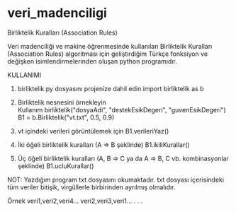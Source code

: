 # veri_madenciligi
Birliktelik Kuralları (Association Rules)

Veri madenciliği ve makine öğrenmesinde kullanılan Birliktelik Kuralları (Association Rules) algoritması için geliştirdiğim Türkçe fonksiyon ve değişken isimlendirmelerinden oluşan python programıdır.

KULLANIMI
1. birliktelik.py dosyasını projenize dahil edin
    import birliktelik as b
    
2. Birliktelik nesnesini örnekleyin  
    Kullanım    birliktelik("dosyaAdi", "destekEsikDegeri", "guvenEsikDegeri")
    B1 = b.Birliktelik("vt.txt", 0.5, 0.9)

3. vt içindeki verileri görüntülemek için
    B1.verileriYaz()
    
4. İki öğeli birliktelik kuralları (A => B şeklinde)
    B1.ikiliKurallar()
    
5. Üç öğeli birliktelik kuralları (A, B => C ya da A => B, C vb. kombinasyonlar şeklinde)
    B1.ucluKurallar()
    
NOT: Yazdığım program txt dosyasını okumaktadır. txt dosyası içerisindeki tüm veriler bitişik, virgüllerle birbirinden ayrılmış olmalıdır.

Örnek
veri1,veri2,veri4...
veri2,veri3,veri1...
.
.
.
